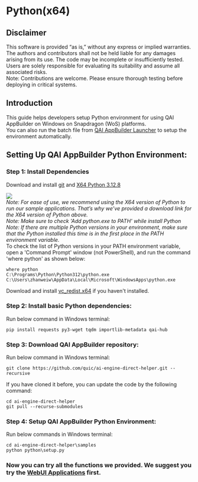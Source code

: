 # Python(x64)

## Disclaimer
This software is provided “as is,” without any express or implied warranties. The authors and contributors shall not be held liable for any damages arising from its use. The code may be incomplete or insufficiently tested. Users are solely responsible for evaluating its suitability and assume all associated risks. <br>
Note: Contributions are welcome. Please ensure thorough testing before deploying in critical systems.

## Introduction 
This guide helps developers setup Python environment for using QAI AppBuilder on Windows on Snapdragon (WoS) platforms. <br>
You can also run the batch file from [QAI AppBuilder Launcher](tools/launcher/) to setup the environment automatically.

## Setting Up QAI AppBuilder Python Environment:

### Step 1: Install Dependencies
Download and install [git](https://github.com/dennisameling/git/releases/download/v2.47.0.windows.2/Git-2.47.0.2-arm64.exe) and [X64 Python 3.12.8](https://www.python.org/ftp/python/3.12.8/python-3.12.8-amd64.exe) <br>

<a href="https://github.com/quic/ai-engine-direct-helper/blob/main/docs/python.md#step-1-install-dependencies"><img src="https://img.shields.io/badge/Note: - Windows on Snapdragon (WoS) device support running X86, X64, ARM64EC and ARM64 applications.-important"></a> <br>
*Note: For ease of use, we recommend using the X64 version of Python to run our sample applications. That’s why we’ve provided a download link for the X64 version of Python above.* <br>
*Note: Make sure to check 'Add python.exe to PATH' while install Python* <br>
*Note: If there are multiple Python versions in your environment, make sure that the Python installed this time is in the first place in the PATH environment variable.* <br>
To check the list of Python versions in your PATH environment variable, open a 'Command Prompt' window (not PowerShell), and run the command 'where python' as shown below: <br>
```
where python
C:\Programs\Python\Python312\python.exe
C:\Users\zhanweiw\AppData\Local\Microsoft\WindowsApps\python.exe
```

Download and install [vc_redist.x64](https://aka.ms/vs/17/release/vc_redist.x64.exe) if you haven't installed.

### Step 2: Install basic Python dependencies:
Run below command in Windows terminal:
```
pip install requests py3-wget tqdm importlib-metadata qai-hub 
```

### Step 3: Download QAI AppBuilder repository:
Run below command in Windows terminal:
```
git clone https://github.com/quic/ai-engine-direct-helper.git --recursive
```
If you have cloned it before, you can update the code by the following command:
```
cd ai-engine-direct-helper
git pull --recurse-submodules
```
### Step 4: Setup QAI AppBuilder Python Environment:
Run below commands in Windows terminal:
```
cd ai-engine-direct-helper\samples
python python\setup.py
```

### Now you can try all the functions we provided. We suggest you try the [WebUI Applications](../samples/webui/README.md) first.

